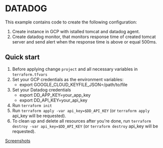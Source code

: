 # DATADOG
This example contains code to create the following configuration:
1. Create instance in GCP with istalled tomcat and datadog agent.
1. Create datadog monitor, that monitors response time of created tomcat server and send alert when the response time is above or equal 500ms. 
## Quick start
1. Before applying change `project` and all necessary variables in `terraform.tfvars` 
1. Set your GCP credentials as the environment variables:
    * export GOOGLE_CLOUD_KEYFILE_JSON=/path/to/file
1. Set your Datadog credentials
    * export DD_APP_KEY=your_app_key
    * export DD_API_KEY=your_api_key
1. Run `terraform init`
1. Run `terraform apply -var api_key=$DD_API_KEY` (or `terraform apply` api_key will be requested).
1. To clean up and delete all resources after you're done, run `terraform destroy -var api_key=$DD_API_KEY` (or `terraform destroy` api_key will be requested).

[Screenshots](Datadog_Screenshots.pdf)